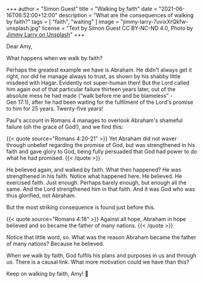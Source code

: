 +++
author = "Simon Guest"
title = "Walking by faith"
date = "2021-06-16T06:52:00+12:00"
description = "What are the consequences of walking by faith?"
tags = [ "faith", "waiting" ]
image = "jimmy-larry-7uvixXrQkfw-unsplash.jpg"
license = "Text by Simon Guest CC BY-NC-ND 4.0, Photo by [Jimmy Larry on Unsplash](https://unsplash.com/photos/7uvixXrQkfw)"
+++

Dear Amy,

What happens when we walk by faith?

Perhaps the greatest example we have is Abraham. He didn't always get it right, nor did he manage always to trust, as shown by his shabby little misdeed with Hagar. Evidently not super-human then! But the Lord called him again out of that particular failure thirteen years later, out of the absolute mess he had made (“walk before me and be blameless” - Gen 17:1), after he had been waiting for the fulfilment of the Lord's promise to him for 25 years. Twenty-five years!

Paul's account in Romans 4 manages to overlook Abraham's shameful failure (oh the grace of God!), and we find this:

{{< quote source="Romans 4:20-21" >}}
Yet Abraham did not waver through unbelief regarding the promise of God, but was strengthened in his faith and gave glory to God, being fully persuaded that God had power to do what he had promised.
{{< /quote >}}

He believed again, and walked by faith. What then happened? He was strengthened in his faith. Notice what happened here. He believed. He exercised faith. Just enough. Perhaps barely enough, but enough all the same. And the Lord strengthened him in that faith. And it was God who was thus glorified, not Abraham.

But the most striking consequence is found just before this.

{{< quote source="Romans 4:18" >}}
Against all hope, Abraham in hope believed and so became the father of many nations.
{{< /quote >}}

Notice that little word, so. What was the reason Abraham became the father of many nations? Because he believed.

When we walk by faith, God fulfils his plans and purposes in us and through us. There is a causal link. What more motivation could we have than this?

Keep on walking by faith, Amy! 🙏
